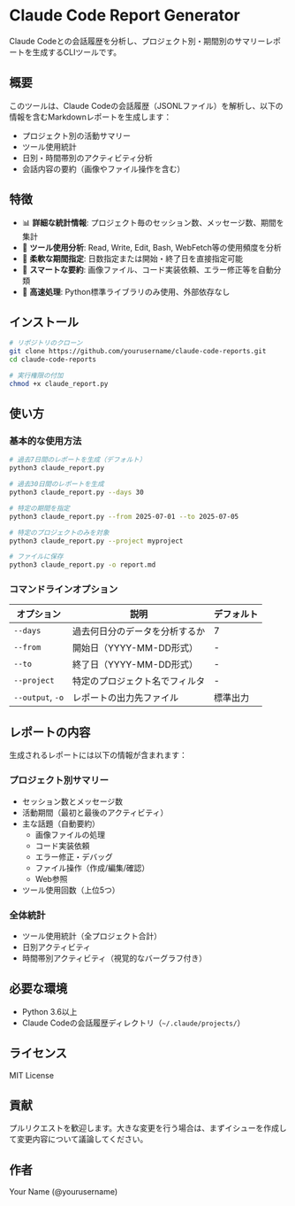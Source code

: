 # Claude Code Report Generator

Claude Codeとの会話履歴を分析し、プロジェクト別・期間別のサマリーレポートを生成するCLIツールです。

## 概要

このツールは、Claude Codeの会話履歴（JSONLファイル）を解析し、以下の情報を含むMarkdownレポートを生成します：

- プロジェクト別の活動サマリー
- ツール使用統計
- 日別・時間帯別のアクティビティ分析
- 会話内容の要約（画像やファイル操作を含む）

## 特徴

- 📊 **詳細な統計情報**: プロジェクト毎のセッション数、メッセージ数、期間を集計
- 🔧 **ツール使用分析**: Read, Write, Edit, Bash, WebFetch等の使用頻度を分析
- 📅 **柔軟な期間指定**: 日数指定または開始・終了日を直接指定可能
- 🎯 **スマートな要約**: 画像ファイル、コード実装依頼、エラー修正等を自動分類
- 🚀 **高速処理**: Python標準ライブラリのみ使用、外部依存なし

## インストール

```bash
# リポジトリのクローン
git clone https://github.com/yourusername/claude-code-reports.git
cd claude-code-reports

# 実行権限の付加
chmod +x claude_report.py
```

## 使い方

### 基本的な使用方法

```bash
# 過去7日間のレポートを生成（デフォルト）
python3 claude_report.py

# 過去30日間のレポートを生成
python3 claude_report.py --days 30

# 特定の期間を指定
python3 claude_report.py --from 2025-07-01 --to 2025-07-05

# 特定のプロジェクトのみを対象
python3 claude_report.py --project myproject

# ファイルに保存
python3 claude_report.py -o report.md
```

### コマンドラインオプション

| オプション | 説明 | デフォルト |
|------------|------|------------|
| `--days` | 過去何日分のデータを分析するか | 7 |
| `--from` | 開始日（YYYY-MM-DD形式） | - |
| `--to` | 終了日（YYYY-MM-DD形式） | - |
| `--project` | 特定のプロジェクト名でフィルタ | - |
| `--output`, `-o` | レポートの出力先ファイル | 標準出力 |

## レポートの内容

生成されるレポートには以下の情報が含まれます：

### プロジェクト別サマリー
- セッション数とメッセージ数
- 活動期間（最初と最後のアクティビティ）
- 主な話題（自動要約）
  - 画像ファイルの処理
  - コード実装依頼
  - エラー修正・デバッグ
  - ファイル操作（作成/編集/確認）
  - Web参照
- ツール使用回数（上位5つ）

### 全体統計
- ツール使用統計（全プロジェクト合計）
- 日別アクティビティ
- 時間帯別アクティビティ（視覚的なバーグラフ付き）

## 必要な環境

- Python 3.6以上
- Claude Codeの会話履歴ディレクトリ（`~/.claude/projects/`）

## ライセンス

MIT License

## 貢献

プルリクエストを歓迎します。大きな変更を行う場合は、まずイシューを作成して変更内容について議論してください。

## 作者

Your Name (@yourusername)
